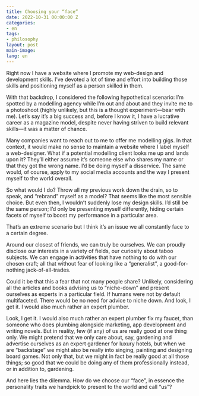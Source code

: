 ```yaml
---
title: Choosing your “face”
date: 2022-10-31 00:00:00 Z
categories:
- en
tags:
- philosophy
layout: post
main-image: 
lang: en
---
```


<!-- <div>
    <label class="ml1 f6 tertiary">Listen to me reading this post</label>
    <audio src="/assets/audio/choosing-face.mp3" class="mt1 mb5" controls="controls" aria-label="Listen to me reading this post">
    Sorry, your browser doesn’t support audio! Read below instead.
    </audio>
</div> -->

Right now I have a website where I promote my web-design and development skills. I’ve devoted a lot of time and effort into building those skills and positioning myself as a person skilled in them.

With that backdrop, I considered the following hypothetical scenario: I’m spotted by a modelling agency while I’m out and about and they invite me to a photoshoot (highly unlikely, but this is a thought experiment—bear with me). Let’s say it’s a big success and, before I know it, I have a lucrative career as a magazine model, despite never having striven to build relevant skills—it was a matter of chance. 

Many companies want to reach out to me to offer me modelling gigs. In that context, it would make no sense to maintain a website where I label myself a web-designer. What if a potential modelling client looks me up and lands upon it? They’ll either assume it’s someone else who shares my name or that they got the wrong name. I’d be doing myself a disservice. The same would, of course, apply to my social media accounts and the way I present myself to the world overall.

So what would I do? Throw all my previous work down the drain, so to speak, and “rebrand” myself as a model? That seems like the most sensible choice. But even then, I wouldn’t suddenly lose my design skills. I’d still be the same person; I’d only be presenting myself differently, hiding certain facets of myself to boost my performance in a particular area.

That’s an extreme scenario but I think it’s an issue we all constantly face to a certain degree.

Around our closest of friends, we can truly be ourselves. We can proudly disclose our interests in a variety of fields, our curiosity about taboo subjects. We can engage in activities that have nothing to do with our chosen craft; all that without fear of looking like a “generalist”, a good-for-nothing jack-of-all-trades.

Could it be that this a fear that not many people share? Unlikely, considering all the articles and books advising us to “niche-down” and present ourselves as experts in a particular field. If humans were not by default multifaceted. There would be no need for advice to niche down. And look, I get it. I would also much rather an expert plumber. 

Look, I get it. I would also much rather an expert plumber fix my faucet, than someone who does plumbing alongside marketing, app development and writing novels. But in reality, few (if any) of us are really good at one thing only. We might pretend that we only care about, say, gardening and advertise ourselves as an expert gardener for luxury hotels, but when we are “backstage” we might also be really into singing, painting and designing board games. Not only that, but we might in fact be really good at all those things; so good that we could be doing any of them professionally instead, or in addition to, gardening.

And here lies the dilemma. How do we choose our “face”, in essence the personality traits we handpick to present to the world and call “us”?